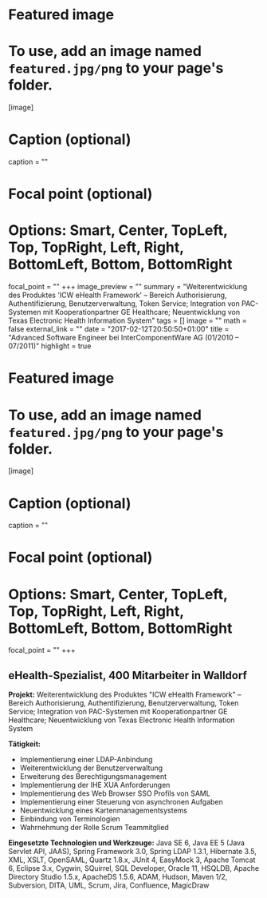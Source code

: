 
# Featured image
# To use, add an image named `featured.jpg/png` to your page's folder.
[image]
# Caption (optional)
caption = ""

# Focal point (optional)
# Options: Smart, Center, TopLeft, Top, TopRight, Left, Right, BottomLeft, Bottom, BottomRight
focal_point = ""
+++
image_preview = ""
summary = "Weiterentwicklung des Produktes 'ICW eHealth Framework' – Bereich Authorisierung, Authentifizierung, Benutzerverwaltung, Token Service; Integration von PAC-Systemen mit Kooperationpartner GE Healthcare; Neuentwicklung von Texas Electronic Health Information System"
tags = []
image = ""
math = false
external_link = ""
date = "2017-02-12T20:50:50+01:00"
title = "Advanced Software Engineer bei InterComponentWare AG (01/2010 – 07/2011)"
highlight = true


# Featured image
# To use, add an image named `featured.jpg/png` to your page's folder.
[image]
# Caption (optional)
caption = ""

# Focal point (optional)
# Options: Smart, Center, TopLeft, Top, TopRight, Left, Right, BottomLeft, Bottom, BottomRight
focal_point = ""
+++

## eHealth-Spezialist, 400 Mitarbeiter in Walldorf

**Projekt:** Weiterentwicklung des Produktes "ICW eHealth Framework" – Bereich Authorisierung, Authentifizierung, Benutzerverwaltung, Token Service; Integration von PAC-Systemen mit Kooperationpartner GE Healthcare; Neuentwicklung von Texas Electronic Health Information System

**Tätigkeit:**

* Implementierung einer LDAP-Anbindung
* Weiterentwicklung der Benutzerverwaltung
* Erweiterung des Berechtigungsmanagement
* Implementierung der IHE XUA Anforderungen
* Implementierung des Web Browser SSO Profils von SAML
* Implementierung einer Steuerung von asynchronen Aufgaben
* Neuentwicklung eines Kartenmanagementsystems
* Einbindung von Terminologien
* Wahrnehmung der Rolle Scrum Teammitglied

**Eingesetzte Technologien und Werkzeuge:**  Java SE 6, Java EE 5 (Java Servlet API, JAAS), Spring Framework 3.0, Spring LDAP 1.3.1, Hibernate 3.5, XML, XSLT, OpenSAML, Quartz 1.8.x, JUnit 4, EasyMock 3, Apache Tomcat 6, Eclipse 3.x, Cygwin, SQuirrel, SQL Developer, Oracle 11, HSQLDB, Apache Directory Studio 1.5.x, ApacheDS 1.5.6, ADAM, Hudson, Maven 1/2, Subversion, DITA, UML, Scrum, Jira, Confluence, MagicDraw
